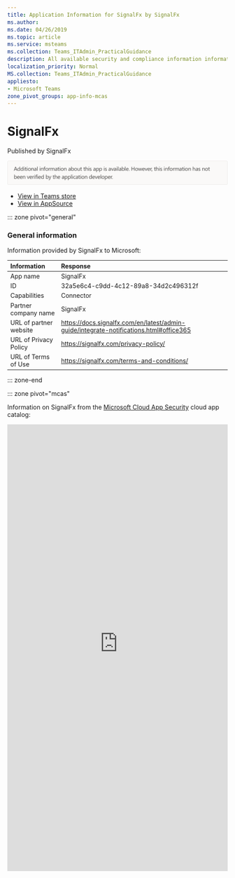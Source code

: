 ```yaml
---
title: Application Information for SignalFx by SignalFx
ms.author: 
ms.date: 04/26/2019
ms.topic: article
ms.service: msteams
ms.collection: Teams_ITAdmin_PracticalGuidance
description: All available security and compliance information information for SignalFx, its data handling policies, its Microsoft Cloud App Security app catalog information, and security/compliance information in the CSA STAR registry.
localization_priority: Normal
MS.collection: Teams_ITAdmin_PracticalGuidance
appliesto:
- Microsoft Teams
zone_pivot_groups: app-info-mcas
---
```

# SignalFx

Published by SignalFx

![Non-attested image](./images/unattested.png)

* <a href="https://teams.microsoft.com/l/app/32a5e6c4-c9dd-4c12-89a8-34d2c496312f" target="_blank">View in Teams store</a>
* <a href="https://appsource.microsoft.com/en-us/product/office/WA104381741" target="_blank">View in AppSource</a>

::: zone pivot="general"

### General information

Information provided by SignalFx to Microsoft:

| **Information** | **Response** |
|:----------------|:-------------|
| App name | SignalFx |
| ID | 32a5e6c4-c9dd-4c12-89a8-34d2c496312f |
| Capabilities | Connector |
| Partner company name | SignalFx |
| URL of partner website | <https://docs.signalfx.com/en/latest/admin-guide/integrate-notifications.html#office365> |
| URL of Privacy Policy | <https://signalfx.com/privacy-policy/> |
| URL of Terms of Use | <https://signalfx.com/terms-and-conditions/> |

::: zone-end


::: zone pivot="mcas"

Information on SignalFx from the [Microsoft Cloud App Security](https://www.microsoft.com/en-us/enterprise-mobility-security/cloud-app-security) cloud app catalog:

<iframe height='1020' title='Microsoft Cloud App Security Information' src='https://3ca685143b5b46b4b0e5266dadf2e97c.codepen.website/#/dashboard/26944' frameborder='no'  style='width: 100%;'>

<a href="https://3ca685143b5b46b4b0e5266dadf2e97c.codepen.website/#/dashboard/26944" target="_blank">View in a new tab</a>

::: zone-end

